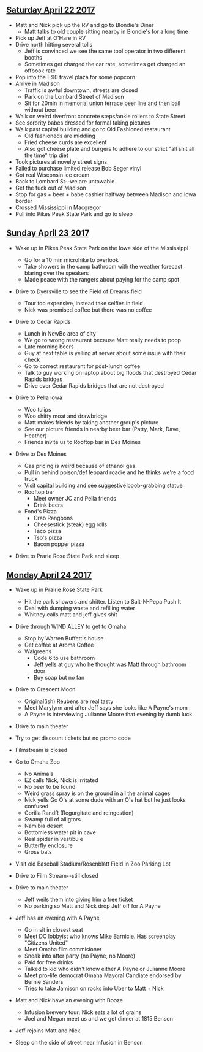 ## [Saturday April 22 2017](https://goo.gl/maps/5VAw6kRQjN92)
* Matt and Nick pick up the RV and go to Blondie's Diner
  * Matt talks to old couple sitting nearby in Blondie's for a long time
* Pick up Jeff at O'Hare in RV
* Drive north hitting several tolls
  * Jeff is convinced we see the same tool operator in two different booths
  * Sometimes get charged the car rate, sometimes get charged an offbook rate
* Pop into the I-90 travel plaza for some popcorn
* Arrive in Madison
  * Traffic is awful downtown, streets are closed
  * Park on the Lombard Street of Madison
  * Sit for 20min in memorial union terrace beer line and then bail without beer
* Walk on weird riverfront concrete steps/ankle rollers to State Street
* See sorority babes dressed for formal taking pictures
* Walk past capital building and go to Old Fashioned restaurant
  * Old fashioneds are middling
  * Fried cheese curds are excellent
  * Also got cheese plate and burgers to adhere to our strict "all shit all the time" trip diet
* Took pictures at novelty street signs
* Failed to purchase limited release Bob Seger vinyl
* Got real Wisconsin ice cream
* Back to Lombard St--we are untowable
* Get the fuck out of Madison
* Stop for gas + beer + babe cashier halfway between Madison and Iowa border
* Crossed Mississippi in Macgregor 
* Pull into Pikes Peak State Park and go to sleep

## [Sunday April 23 2017](https://goo.gl/maps/rdwKfoE72DB2)
* Wake up in Pikes Peak State Park on the Iowa side of the Mississippi
  * Go for a 10 min microhike to overlook
  * Take showers in the camp bathroom with the weather forecast blaring over the speakers
  * Made peace with the rangers about paying for the camp spot
* Drive to Dyersville to see the Field of Dreams field
  * Tour too expensive, instead take selfies in field
  * Nick was promised coffee but there was no coffee
* Drive to Cedar Rapids 
  * Lunch in NewBo area of city
  * We go to wrong restaurant because Matt really needs to poop
  * Late morning beers
  * Guy at next table is yelling at server about some issue with their check
  * Go to correct restaurant for post-lunch coffee
  * Talk to guy working on laptop about big floods that destroyed Cedar Rapids bridges
  * Drive over Cedar Rapids bridges that are not destroyed

* Drive to Pella Iowa
  * Woo tulips
  * Woo shitty moat and drawbridge
  * Matt makes friends by taking another group's picture
  * See our picture friends in nearby beer bar (Patty, Mark, Dave, Heather)
  * Friends invite us to Rooftop bar in Des Moines

* Drive to Des Moines
  * Gas pricing is weird because of ethanol gas
  * Pull in behind poison/def leppard roadie and he thinks we're a food truck
  * Visit capital building and see suggestive boob-grabbing statue
  * Rooftop bar
    * Meet owner JC and Pella friends
    * Drink beers
  * Fond's Pizza
    * Crab Rangoons
    * Cheesestick (steak) egg rolls
    * Taco pizza
    * Tso's pizza
    * Bacon popper pizza

* Drive to Prarie Rose State Park and sleep

## [Monday April 24 2017](https://goo.gl/maps/7deCtuh2neS2)
* Wake up in Prairie Rose State Park
  * Hit the park showers and shitter.  Listen to Salt-N-Pepa Push It
  * Deal with dumping waste and refilling water
  * Whitney calls matt and jeff gives shit

* Drive through WIND ALLEY to get to Omaha
  * Stop by Warren Buffett's house
  * Get coffee at Aroma Coffee
  * Walgreens
    * Code 6 to use bathroom
    * Jeff yells at guy who he thought was Matt through bathroom door
    * Buy soap but no fan

* Drive to Crescent Moon
  * Original(ish) Reubens are real tasty
  * Meet Marylynn and after Jeff says she looks like A Payne's mom
  * A Payne is interviewing Julianne Moore that evening by dumb luck

* Drive to main theater
 * Try to get discount tickets but no promo code
 * Filmstream is closed

* Go to Omaha Zoo
  * No Animals
  * EZ calls Nick, Nick is irritated
  * No beer to be found
  * Weird grass spray is on the ground in all the animal cages
  * Nick yells Go O's at some dude with an O's hat but he just looks confused
  * Gorilla RandR (Regurgitate and reingestion)
  * Swamp full of alligtors
  * Namibia desert
  * Bottomless water pit in cave
  * Real spider in vestibule
  * Butterfly enclosure
  * Gross bats

* Visit old Baseball Stadium/Rosenblatt Field in Zoo Parking Lot
* Drive to Film Stream--still closed
* Drive to main theater
  * Jeff weils them into giving him a free ticket
  * No parking so Matt and Nick drop Jeff off for A Payne

* Jeff has an evening with A Payne
  * Go in sit in closest seat
  * Meet DC lobbyist who knows Mike Barnicle.  Has screenplay "Citizens United"
  * Meet Omaha film commisioner
  * Sneak into after party (no Payne, no Moore)
  * Paid for free drinks
  * Talked to kid who didn't know either A Payne or Julianne Moore
  * Meet pro-life democrat Omaha Mayoral Candiate endorsed by Bernie Sanders
  * Tries to take Jamison on rocks into Uber to Matt + Nick

* Matt and Nick have an evening with Booze
  * Infusion brewery tour; Nick eats a lot of grains
  * Joel and Megan meet us and we get dinner at 1815 Benson

* Jeff rejoins Matt and Nick
* Sleep on the side of street near Infusion in Benson


